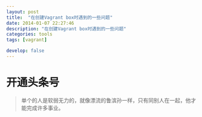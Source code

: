 ```yaml
---
layout: post
title:  "在创建Vagrant box时遇到的一些问题"
date: 2014-01-07 22:27:46
description: "在创建Vagrant box时遇到的一些问题"
categories: tools
tags: [vagrant]

develop: false
---
```


# 开通头条号

> 单个的人是软弱无力的，就像漂流的鲁滨孙一样，只有同别人在一起，他才能完成许多事业。
